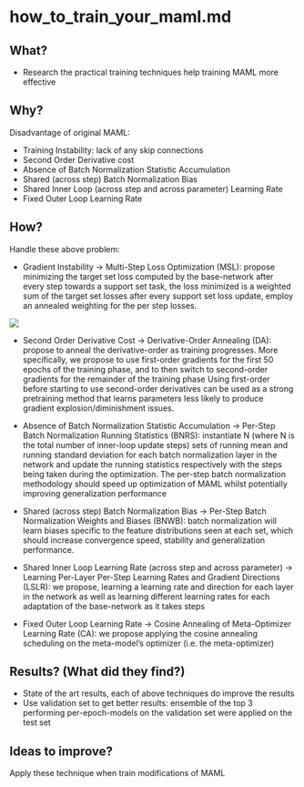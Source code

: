 # how_to_train_your_maml.md
## What?
- Research the practical training techniques help training MAML more effective
## Why?
Disadvantage of original MAML:
- Training Instability: lack of any skip connections
- Second Order Derivative cost
- Absence of Batch Normalization Statistic Accumulation
- Shared (across step) Batch Normalization Bias
- Shared Inner Loop (across step and across parameter) Learning Rate
- Fixed Outer Loop Learning Rate
## How?
Handle these above problem:
- Gradient Instability → Multi-Step Loss Optimization (MSL): propose minimizing the target set loss computed by the base-network after every step towards a support set task,
the loss minimized is a weighted sum of the target set losses after every support set loss update, employ an annealed weighting for the per step losses.

<img src="https://render.githubusercontent.com/render/math?math=\theta=\theta-\beta \nabla_{\theta} \sum_{b=1}^{B} \sum_{i=0}^{N} v_{i} \mathcal{L}_{T_{b}}\left(f_{\theta_{i}^{b}}\right)">

- Second Order Derivative Cost → Derivative-Order Annealing (DA): propose to anneal the derivative-order as training progresses. More specifically, we propose to use first-order gradients for the first 50 epochs of the training phase, and to then switch to second-order gradients for the remainder of the training phase
Using first-order before starting to use second-order derivatives can be used as a strong pretraining method that learns parameters less likely to produce gradient explosion/diminishment issues.
- Absence of Batch Normalization Statistic Accumulation → Per-Step Batch Normalization Running Statistics (BNRS): instantiate N (where N is the total number of inner-loop update steps) sets of running mean and running standard deviation for each batch normalization layer in the network and update the running statistics respectively with the steps being taken during the optimization. The per-step batch normalization methodology should speed up optimization of MAML whilst potentially improving generalization performance

- Shared (across step) Batch Normalization Bias → Per-Step Batch Normalization Weights and Biases (BNWB): batch normalization will learn biases specific to the feature distributions seen at each set, which should increase convergence speed, stability and generalization performance.

- Shared Inner Loop Learning Rate (across step and across parameter) → Learning Per-Layer Per-Step Learning Rates and Gradient Directions (LSLR): we propose, learning a learning rate and direction for each layer in the network as well as learning different learning rates for each adaptation of the base-network as it takes steps

- Fixed Outer Loop Learning Rate → Cosine Annealing of Meta-Optimizer Learning Rate (CA): we propose applying the cosine annealing scheduling on the meta-model’s optimizer (i.e. the meta-optimizer)

## Results? (What did they find?)
- State of the art results, each of above techniques do improve the results
- Use validation set to get better results: ensemble of the top 3 performing per-epoch-models on the validation set were applied on the test set
## Ideas to improve?
Apply these technique when train modifications of MAML

<!-- REFERENCE -->
